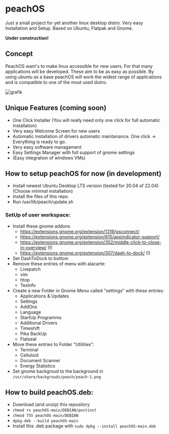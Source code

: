 # peachOS
Just a small project for yet another linux desktop distro. Very easy Installation and Setup. Based on Ubuntu, Flatpak and Gnome.

**Under construction!**

## Concept
PeachOS want's to make linux accessible for new users. 
For that many applications will be developed. These aim to be as easy as possible.
By using ubuntu as a base peachOS will work the widest range of applications and is compatible to one of the most used distro.

![grafik](https://user-images.githubusercontent.com/39700889/159352692-ac687bad-9d44-4852-a156-04d983d5da79.png)

## Unique Features (coming soon)
- One Click Installer (You will really need only one click for full automatic installation)
- Very easy Welcome Screen for new users
- Automatic installation of drivers automatic maintanance. One click -> Everything is ready to go.
- Very easy software management 
- Easy Settings Manager with full support of gnome settings
- (Easy integration of windows VMs)

## How to setup peachOS for now (in development)
- Install newest Ubuntu Desktop LTS version (tested for 20.04 of 22.04) (Choose minimal installation)
- Install the files of this repo.
- Run /usr/lib/peach/update.sh

### SetUp of user workspace:
- Install these gnome addons
	- https://extensions.gnome.org/extension/1319/gsconnect/
	- https://extensions.gnome.org/extension/615/appindicator-support/
	- https://extensions.gnome.org/extension/352/middle-click-to-close-in-overview/ (!)
	- https://extensions.gnome.org/extension/307/dash-to-dock/ (!)
- Set DashToDock to bottom
- Remove these entries of menu with alacarte:
  - Livepatch
  - vim
  - htop
  - TexInfo
- Create a new Folder in Gnome Menu called "settings" with these entries:
  - Applications & Updates
  - Settings
  - AddOns
  - Language
  - StartUp Programms
  - Additional Drivers
  - Timeshift
  - Pika BackUp
  - Flatseal
- Move these entries to Folder "Utilities":
  - Terminal
  - Celluloid
  - Document Scanner
  - Energy Statistics
- Set gnome backgroud to the background in `/usr/share/backgrouds/peach/peach-1.png`

## How to build peachOS.deb:
- Download (and unzip) this repository
- `chmod +x peachOS-main/DEBIAN/postinst`
- `chmod 755 peachOS-main/DEBIAN`
- `dpkg-deb --build peachOS-main`
- Install this .deb package with `sudo dpkg --install peachOS-main.deb`

